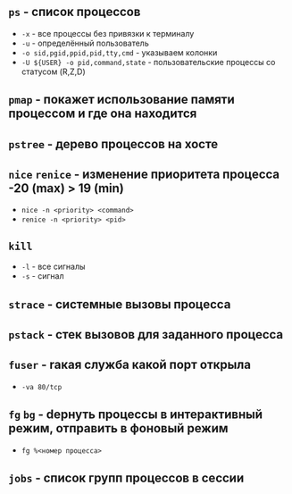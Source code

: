 ## ```ps``` - список процессов
 - ```-x``` - все процессы без привязки к терминалу
 - ```-u``` - определённый пользователь
 - ```-o sid,pgid,ppid,pid,tty,cmd``` - указываем колонки
 - ```-U ${USER} -o pid,command,state``` - пользовательские процессы со статусом (R,Z,D)

## ```pmap``` - покажет использование памяти процессом и где она находится

## ```pstree``` - дерево процессов на хосте

## ```nice``` ```renice``` - изменение приоритета процесса -20 (max) > 19 (min)
  - ```nice -n <priority> <command>```
  - ```renice -n <priority> <pid>```

## ```kill```
 - ```-l``` - все сигналы
 - ```-s``` - сигнал

## ```strace``` - системные вызовы процесса

## ```pstack``` - cтек вызовов для заданного процесса

## ```fuser``` - rакая служба какой порт открыла
  - ```-va 80/tcp```

## ```fg``` ```bg``` - dернуть процессы в интерактивный режим, отправить в фоновый режим
 - ```fg %<номер процесса>```

## ```jobs``` - cписок групп процессов в сессии
